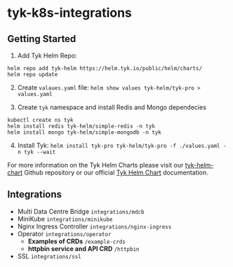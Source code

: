 # tyk-k8s-integrations

## Getting Started

1. Add Tyk Helm Repo: 
```
helm repo add tyk-helm https://helm.tyk.io/public/helm/charts/
helm repo update
```

2. Create `valaues.yaml` file: `helm show values tyk-helm/tyk-pro > values.yaml`

3. Create `tyk` namespace and install Redis and Mongo dependecies
```
kubectl create ns tyk
helm install redis tyk-helm/simple-redis -n tyk
helm install mongo tyk-helm/simple-mongodb -n tyk
```

4. Install Tyk: `helm install tyk-pro tyk-helm/tyk-pro -f ./values.yaml -n tyk --wait`

For more information on the Tyk Helm Charts please visit our [tyk-helm-chart](https://github.com/TykTechnologies/tyk-helm-chart) Github repository or our official [Tyk Helm Chart](https://tyk.io/docs/tyk-self-managed/tyk-helm-chart/) documentation.

## Integrations
- Multi Data Centre Bridge `integrations/mdcb`
- MiniKube `integrations/minikube`
- Nginx Ingress Controller `integrations/nginx-ingress`
- Operator `integrations/operator`
    - **Examples of CRDs** `/example-crds`
    - **httpbin service and API CRD** `/httpbin`
- SSL `integrations/ssl`
